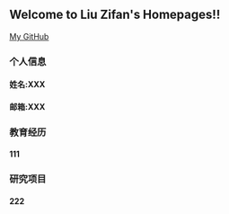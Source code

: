 ## Welcome to Liu Zifan's Homepages!!
[My GitHub](https://github.com/liuzifan)

### 个人信息
#### 姓名:XXX
#### 邮箱:XXX

### 教育经历
#### 111

### 研究项目
#### 222
